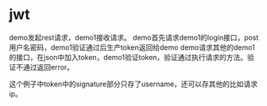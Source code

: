 # jwt
demo发起rest请求，demo1接收请求。
demo首先请求demo1的login接口，post用户名密码，demo1验证通过后生产token返回给demo
demo请求其他的demo1的接口，在json中加入token，demo1验证token，验证通过执行请求的方法。验证不通过返回error。

这个例子中token中的signature部分只存了username，还可以存其他的比如请求ip。
